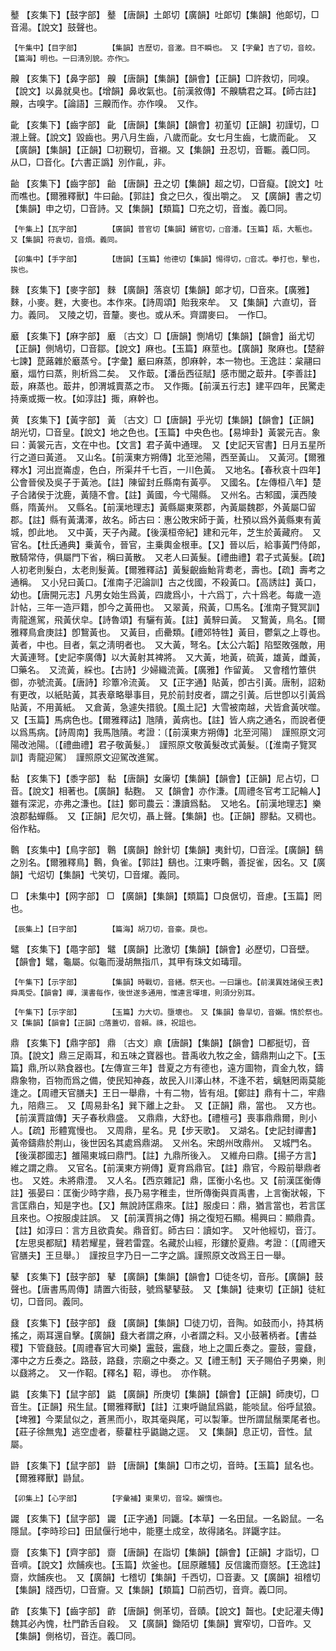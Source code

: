 <!-- { "loadSidebar": true } -->
鼞	【亥集下】【鼓字部】	鼞	【唐韻】土郞切【廣韻】吐郞切【集韻】他郞切，□音湯。【說文】鼓聲也。

	【午集中】【目字部】		【集韻】吉歷切，音激。目不瞬也。　又【字彙】吉了切，音皎。【篇海】明也。一曰淸別貌。亦作□。

齅	【亥集下】【鼻字部】	齅	【唐韻】【集韻】【韻會】【正韻】□許救切，同嗅。【說文】以鼻就臭也。【增韻】鼻收氣也。【前漢敘傳】不齅驕君之耳。【師古註】齅，古嗅字。【論語】三齅而作。亦作嗅。　又作。

齔	【亥集下】【齒字部】	齔	【唐韻】【集韻】【韻會】初堇切【正韻】初謹切，□瀙上聲。【說文】毀齒也。男八月生齒，八歲而齔。女七月生齒，七歲而齔。　又【廣韻】【集韻】【正韻】□初覲切，音襯。又【集韻】丑忍切，音辴。義□同。　从□，□音化。【六書正譌】別作齓，非。

齝	【亥集下】【齒字部】	齝	【唐韻】丑之切【集韻】超之切，□音癡。【說文】吐而噍也。【爾雅釋獸】牛曰齝。【郭註】食之巳久，復出嚼之。　又【廣韻】書之切【集韻】申之切，□音詩。又【集韻】【類篇】□充之切，音蚩。義□同。

	【午集上】【瓦字部】		【廣韻】普官切【集韻】鋪官切，□音潘。【玉篇】瓳，大甎也。　又【集韻】符袁切，音煩。義同。

	【卯集中】【手字部】		【唐韻】【玉篇】他德切【集韻】惕得切，□音忒。拳打也，擊也，挨也。

麳	【亥集下】【麥字部】	麳	【廣韻】落哀切【集韻】郞才切，□音來。【廣雅】麳，小麥。麰，大麥也。本作來。【詩周頌】貽我來牟。　又【集韻】六直切，音力。義同。　又陵之切，音釐。麥也。或从禾。齊謂麥曰。　一作□。

黀	【亥集下】【麻字部】	黀	〔古文〕□【唐韻】惻鳩切【集韻】【韻會】甾尤切【正韻】側鳩切，□音鄒。【說文】麻也。【玉篇】麻莖也。【廣韻】聚麻也。【楚辭七諫】菎蕗雜於黀蒸兮。【字彙】黀曰麻蒸，卽麻幹，本一物也。王逸註：枲翮曰黀，煏竹曰蒸，則析爲二矣。　又作菆。【潘岳西征賦】感市閭之菆井。【李善註】菆，麻蒸也。菆井，卽渭城賣蒸之市。　又作掫。【前漢五行志】建平四年，民驚走持槀或掫一枚。【如淳註】掫，麻幹也。

黄	【亥集下】【黃字部】	黃	〔古文〕□【唐韻】乎光切【集韻】【韻會】【正韻】胡光切，□音皇。【說文】地之色也。【玉篇】中央色也。【易坤卦】黃裳元吉。象曰：黃裳元吉，文在中也。【文言】君子黃中通理。　又【史記天官書】日月五星所行之道曰黃道。　又山名。【前漢東方朔傳】北至池陽，西至黃山。　又黃河。【爾雅釋水】河出崑崙虛，色白，所渠幷千七百，一川色黃。　又地名。【春秋哀十四年】公會晉侯及吳子于黃池。【註】陳留封丘縣南有黃亭。　又國名。【左傳桓八年】楚子合諸侯于沈鹿，黃隨不會。【註】黃國，今弋陽縣。　又州名。古邾國，漢西陵縣，隋黃州。　又縣名。【前漢地理志】黃縣屬東萊郡，內黃屬魏郡，外黃屬□留郡。【註】縣有黃溝澤，故名。師古曰：惠公敗宋師于黃，杜預以爲外黃縣東有黃城，卽此地。　又中黃，天子內藏。【後漢桓帝紀】建和元年，芝生於黃藏府。　又官名。【杜氏通典】乗黃令，晉官，主乗輿金根車。【又】晉以后，給事黃門侍郞，散騎常侍，俱屬門下省，稱曰黃散。　又老人曰黃髮。【禮曲禮】君子式黃髮。【疏】人初老則髮白，太老則髮黃。【爾雅釋詁】黃髮齯齒鮐背耈老，壽也。【疏】壽考之通稱。　又小兒曰黃口。【淮南子汜論訓】古之伐國，不殺黃口。【高誘註】黃口，幼也。【唐開元志】凡男女始生爲黃，四歲爲小，十六爲丁，六十爲老。每歲一造計帖，三年一造戸籍，卽今之黃冊也。　又翠黃，飛黃，□馬名。【淮南子覽冥訓】靑龍進駕，飛黃伏皁。【詩魯頌】有驪有黃。【註】黃騂曰黃。　又鵹黃，鳥名。【爾雅釋鳥倉庚註】卽鵹黃也。　又黃目，卣罍類。【禮郊特牲】黃目，鬱氣之上尊也。黃者，中也。目者，氣之淸明者也。　又大黃，弩名。【太公六韜】陷堅敗强敵，用大黃連弩。【史記李廣傳】以大黃射其裨將。　又大黃，地黃，硫黃，雄黃，雌黃，□藥名。　又流黃，綵也。【古詩】少婦織流黃。【廣雅】作留黃。　又會稽竹簟供御，亦號流黃。【唐詩】珍簟冷流黃。　又【正字通】貼黃，卽古引黃。唐制，詔勑有更改，以紙貼黃，其表章略舉事目，見於前封皮者，謂之引黃。后世卽以引黃爲貼黃，不用黃紙。　又倉黃，急遽失措貌。【風土記】大雪被南越，犬皆倉黃吠噬。　又【玉篇】馬病色也。【爾雅釋詁】虺隤，黃病也。【註】皆人病之通名，而說者便以爲馬病。【詩周南】我馬虺隤。考證：〔【前漢東方朔傳】北至河陽〕　謹照原文河陽改池陽。〔【禮曲禮】君子敬黃髮。〕　謹照原文敬黃髮改式黃髮。〔【淮南子覽冥訓】靑龍迎駕〕　謹照原文迎駕改進駕。 

黏	【亥集下】【黍字部】	黏	【唐韻】女廉切【集韻】【韻會】【正韻】尼占切，□音。【說文】相著也。【廣韻】黏麴。　又【韻會】亦作溓。【周禮冬官考工記輪人】雖有深泥，亦弗之溓也。【註】鄭司農云：溓讀爲黏。　又地名。【前漢地理志】樂浪郡黏蟬縣。　又【正韻】尼欠切，聶上聲。【集韻】也。【正韻】膠黏。又稠也。　俗作粘。

鷣	【亥集中】【鳥字部】	鷣	【廣韻】餘針切【集韻】夷針切，□音淫。【廣韻】鷂之別名。【爾雅釋鳥】鷣，負雀。【郭註】鷂也。江東呼鷣，善捉雀，因名。又【廣韻】弋炤切【集韻】弋笑切，□音燿。義同。

□	【未集中】【网字部】	□	【廣韻】【集韻】【類篇】□良倨切，音慮。【玉篇】罔也。

	【辰集上】【日字部】		【篇海】胡刀切，音豪。戾也。

鼊	【亥集下】【黽字部】	鼊	【廣韻】比激切【集韻】【韻會】必歷切，□音壁。【韻會】鼊，龜屬。似龜而漫胡無指爪，其甲有珠文如瑇瑁。

	【午集下】【示字部】		【集韻】時戰切，音繕。祭天也。一曰讓也。【前漢異姓諸侯王表】舜禹受。【韻會】禪，漢書每作，後世遂多通用，惟連言墠壇，則須分別耳。

	【午集下】【示字部】		【玉篇】力大切。墮壞也。　又【集韻】魯旱切，音嬾。惰於祭也。　又【集韻】【韻會】【正韻】□落蓋切，音賴。祩，祝詛也。

鼎	【亥集下】【鼎字部】	鼎	〔古文〕鼑【唐韻】【集韻】【韻會】□都挺切，音頂。【說文】鼎三足兩耳，和五味之寶器也。昔禹收九牧之金，鑄鼎荆山之下。【玉篇】鼎,所以熟食器也。【左傳宣三年】昔夏之方有德也，遠方圖物，貢金九牧，鑄鼎象物，百物而爲之備，使民知神姦，故民入川澤山林，不逢不若，螭魅罔兩莫能逢之。【周禮天官膳夫】王日一舉鼎，十有二物，皆有俎。【鄭註】鼎有十二，牢鼎九，陪鼎三。　又【周易卦名】巽下離上之卦。　又【正韻】鼎，當也。　又方也。【前漢賈誼傳】天子春秋鼎盛。　又鼎鼎，大舒也。【禮檀弓】喪事鼎鼎爾，則小人。【疏】形體寬慢也。　又周鼎，星名。見【步天歌】。　又湖名。【史記封禪書】黃帝鑄鼎於荆山，後世因名其處爲鼎湖。　又州名。宋朗州攺鼎州。　又城門名。【後漢郡國志】雒陽東城曰鼎門。【註】九鼎所後入。　又維舟曰鼎。【揚子方言】維之謂之鼎。　又官名。【前漢東方朔傳】夏育爲鼎官。【註】鼎官，今殿前舉鼎者也。　又姓。未將鼎澧。　又人名。【西京雜記】鼎，匡衡小名也。又【前漢匡衡傳註】張晏曰：匡衡少時字鼎，長乃易字稚圭，世所傳衡與貢禹書，上言衡狀報，下言匡鼎白，知是字也。【又】無說詩匡鼎來。【註】服虔曰：鼎，猶言當也，若言匡且來也。○按服虔註誤。　又【前漢賈捐之傳】捐之復短石顯。楊興曰：顯鼎貴。【註】如淳曰：言方且欲貴矣。鼎音釘。師古曰：讀如字。　又叶他經切，音汀。【左思吳都賦】精若耀星，聲若雷霆。名藏於山經，形鏤於夏鼎。考證：〔【周禮天官膳夫】王旦舉。〕　謹按旦字乃日一二字之譌。謹照原文改爲王日一舉。 

鼕	【亥集下】【鼓字部】	鼕	【廣韻】【集韻】【韻會】□徒冬切，音彤。【廣韻】鼓聲也。【唐書馬周傳】請置六街鼓，號爲鼕鼕鼓。　又【集韻】徒東切【正韻】徒紅切，□音同。義同。

鼗	【亥集下】【鼓字部】	鼗	【廣韻】【集韻】□徒刀切，音陶。如鼓而小，持其柄搖之，兩耳還自擊。【廣韻】鼗大者謂之麻，小者謂之料。又小鼓著柄者。【書益稷】下管鼗鼓。【周禮春官大司樂】靁鼓，靁鼗，地上之圜丘奏之。靈鼓，靈鼗，澤中之方丘奏之。路鼓，路鼗，宗廟之中奏之。又【禮王制】天子賜伯子男樂，則以鼗將之。　又一作鞀。【釋名】鞀，導也。　亦作鞉。

鼪	【亥集下】【鼠字部】	鼪	【廣韻】所庚切【集韻】【韻會】【正韻】師庚切，□音生。【正韻】飛生鼠。【爾雅釋獸】【註】江東呼鼬鼠爲鼪，能啖鼠。俗呼鼠狼。【埤雅】今栗鼠似之，蒼黑而小，取其毫與尾，可以製筆。世所謂鼠鬚栗尾者也。【莊子徐無鬼】逃空虚者，藜藋柱乎鼪鼬之逕。　又【集韻】息正切，音性。鼠屬。

鼭	【亥集下】【鼠字部】	鼭	【唐韻】【集韻】□市之切，音時。【玉篇】鼠名也。【爾雅釋獸】鼭鼠。

	【卯集上】【心字部】		【字彙補】東果切，音垜。嬾惰也。

鼹	【亥集下】【鼠字部】	鼹	【正字通】同鼴。【本草】一名田鼠。一名鼢鼠。一名隱鼠。【李時珍曰】田鼠偃行地中，能壅土成坌，故得諸名。詳鼴字註。

齌	【亥集下】【齊字部】	齌	【唐韻】在詣切【集韻】【韻會】【正韻】才詣切，□音嚌。【說文】炊餔疾也。【玉篇】炊釜也。【屈原離騷】反信讒而齌怒。【王逸註】齌，炊餔疾也。　又【廣韻】七稽切【集韻】千西切，□音妻。又【廣韻】祖稽切【集韻】牋西切，□音齎。又【集韻】【類篇】□前西切，音齊。義□同。

齚	【亥集下】【齒字部】	齚	【唐韻】側革切，音賾。【說文】齧也。【史記灌夫傳】魏其必內愧，杜門齚舌自殺。　又【廣韻】鋤陌切【集韻】實窄切，□音咋。又【集韻】側格切，音迮。義□同。

